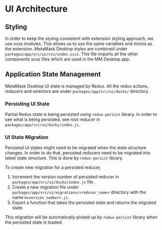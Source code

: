 # UI Architecture

## Styling
In order to keep the styling consistent with extension styling approach, we use scss modules. This allows us to use the same variables and mixins as the extension. 
MetaMask Desktop styles are combined under `packages/app/src/ui/css/index.scss`. This file imports all the other components scss files which are used in the MM Desktop app.

## Application State Management
MetaMask Desktop UI state is managed by Redux. All the redux actions, reducers and selectors are under `packages/app/src/ui/ducks/` directory.

### Persisting UI State
Partial Redux state is being persisted using `redux-persist` library. In order to see what is being persisted, see root reducer in `packages/app/src/ui/ducks/index.js`.

### UI State Migration
Persisted UI states might need to be migrated when the state structure changes. In order to do that, persisted reducers need to be migrated into latest state structure. This is done by `redux-persist` library. 

To create new migration for a persisted reducer,

1. Increment the version number of persisted reducer in `packages/app/src/ui/ducks/index.js` file .
2. Create a new migration file under `packages/app/src/ui/migrations/<reducer_name>` directory with the name `m<version_number>.js`.
3. Export a function that takes the persisted state and returns the migrated state.

This migration will be automatically picked up by `redux-persist` library when the persisted state is loaded.

